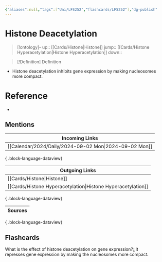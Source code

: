 ```yaml
---
{"aliases":null,"tags":["Uni/LFS252","flashcards/LFS252"],"dg-publish":true,"permalink":"/cards/histone-deacetylation/","dgPassFrontmatter":true}
---
```


# Histone Deacetylation

> [!ontology]-
> up:: [[Cards/Histone\|Histone]]
> jump:: [[Cards/Histone Hyperacetylation\|Histone Hyperacetylation]]
> down:: 

> [!Definition] Definition

- Histone deacetylation inhibits gene expression by making nucleosomes more compact.

# Reference

- 

## Mentions

| Incoming Links                                            |
| --------------------------------------------------------- |
| [[Calendar/2024/Daily/2024-09-02 Mon\|2024-09-02 Mon]] |

{ .block-language-dataview}

| Outgoing Links                                                  |
| --------------------------------------------------------------- |
| [[Cards/Histone\|Histone]]                                   |
| [[Cards/Histone Hyperacetylation\|Histone Hyperacetylation]] |

{ .block-language-dataview}

| Sources |
| ------- |

{ .block-language-dataview}

## Flashcards

What is the effect of histone deacetylation on gene expression?;;It represses gene expression by making the nucleosomes more compact.
<!--SR:!2024-11-12,8,250-->